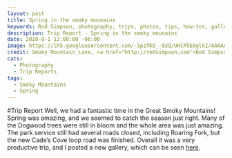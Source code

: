 ```yaml
---
layout: post
title: Spring in the smoky mounains
keywords: Rod Simpson, photography, trips, photos, tips, how-tos, galleries, gallery
description: Trip Report - Spring in the smoky mounains
date: 2010-8-1 12:00:00 -06:00
image: https://lh5.googleusercontent.com/-SpzfKO_-93Q/UHCPOE0glkI/AAAAAAAAAZw/A20h48vT4IY/s640/20100427-IMG_7828.jpg
credit: Smoky Mountain Lane, <a href="http://rodsimpson.com">Rod Simpson</a> copyright 2010
cats:
  - Photography
  - Trip Reports
tags:
  - Smoky Mountains
  - Spring
---
```


#Trip Report
Well, we had a fantastic time in the Great Smoky Mountains! Spring was amazing, and we seemed to catch the season just right. Many of the Dogwood trees were still in bloom and the whole area was just amazing. The park service still had several roads closed, including Roaring Fork, but the new Cade’s Cove loop road was finished. Overall it was a very productive trip, and I posted a new gallery, which can be seen [here](http://rodsimpson.com/pages/artist/photography_gallery.html).
